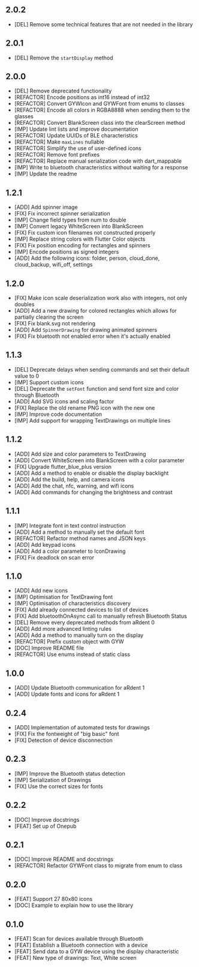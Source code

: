 ## 2.0.2
* [DEL] Remove some technical features that are not needed in the library

## 2.0.1
* [DEL] Remove the `startDisplay` method

## 2.0.0
* [DEL] Remove deprecated functionality
* [REFACTOR] Encode positions as int16 instead of int32
* [REFACTOR] Convert GYWIcon and GYWFont from enums to classes
* [REFACTOR] Encode all colors in RGBA8888 when sending them to the glasses
* [REFACTOR] Convert BlankScreen class into the clearScreen method
* [IMP] Update lint lists and improve documentation
* [REFACTOR] Update UUIDs of BLE characteristics
* [REFACTOR] Make `maxLines` nullable
* [REFACTOR] Simplify the use of user-defined icons
* [REFACTOR] Remove font prefixes
* [REFACTOR] Replace manual serialization code with dart_mappable
* [IMP] Write to bluetooth characteristics without waiting for a response
* [IMP] Update the readme

## 1.2.1
* [ADD] Add spinner image
* [FIX] Fix incorrect spinner serialization
* [IMP] Change field types from num to double
* [IMP] Convert legacy WhiteScreen into BlankScreen
* [FIX] Fix custom icon filenames not constructed properly
* [IMP] Replace string colors with Flutter Color objects
* [FIX] Fix position encoding for rectangles and spinners
* [IMP] Encode positions as signed integers
* [ADD] Add the following icons: folder, person, cloud_done, cloud_backup, wifi_off, settings

## 1.2.0
* [FIX] Make icon scale deserialization work also with integers, not only doubles
* [ADD] Add a new drawing for colored rectangles which allows for partially clearing the screen
* [FIX] Fix blank.svg not rendering
* [ADD] Add `SpinnerDrawing` for drawing animated spinners
* [FIX] Fix bluetooth not enabled error when it's actually enabled

## 1.1.3
* [DEL] Deprecate delays when sending commands and set their default value to 0
* [IMP] Support custom icons
* [DEL] Deprecate the `setFont` function and send font size and color through Bluetooth
* [ADD] Add SVG icons and scaling factor
* [FIX] Replace the old rename PNG icon with the new one
* [IMP] Improve code documentation
* [IMP] Add support for wrapping TextDrawings on multiple lines

## 1.1.2
* [ADD] Add size and color parameters to TextDrawing
* [ADD] Convert WhiteScreen into BlankScreen with a color parameter
* [FIX] Upgrade flutter_blue_plus version
* [ADD] Add a method to enable or disable the display backlight
* [ADD] Add the build, help, and camera icons
* [ADD] Add the chat, nfc, warning, and wifi icons
* [ADD] Add commands for changing the brightness and contrast

## 1.1.1
* [IMP] Integrate font in text control instruction
* [ADD] Add a method to manually set the default font
* [REFACTOR] Refactor method names and JSON keys
* [ADD] Add keypad icons
* [ADD] Add a color parameter to IconDrawing
* [FIX] Fix deadlock on scan error

## 1.1.0
* [ADD] Add new icons
* [IMP] Optimisation for TextDrawing font
* [IMP] Optimisation of characteristics discovery
* [FIX] Add already connected devices to list of devices
* [FIX] Add bluetoothOnAsync call to manually refresh Bluetooth Status
* [DEL] Remove every deprecated methods from aRdent 0
* [ADD] Add more advanced linting rules
* [ADD] Add a method to manually turn on the display
* [REFACTOR] Prefix custom object with GYW
* [DOC] Improve README file
* [REFACTOR] Use enums instead of static class

## 1.0.0
* [ADD] Update Bluetooth communication for aRdent 1
* [ADD] Update fonts and icons for aRdent 1

## 0.2.4
* [ADD] Implementation of automated tests for drawings
* [FIX] Fix the fontweight of "big basic" font
* [FIX] Detection of device disconnection

## 0.2.3
* [IMP] Improve the Bluetooth status detection
* [IMP] Serialization of Drawings
* [FIX] Use the correct sizes for fonts

## 0.2.2
* [DOC] Improve docstrings
* [FEAT] Set up of Onepub

## 0.2.1
* [DOC] Improve README and docstrings
* [REFACTOR] Refactor GYWFont class to migrate from enum to class

## 0.2.0
* [FEAT] Support 27 80x80 icons
* [DOC] Example to explain how to use the library

## 0.1.0
* [FEAT] Scan for devices available through Bluetooth
* [FEAT] Establish a Bluetooth connection with a device
* [FEAT] Send data to a GYW device using the display characteristic
* [FEAT] New type of drawings: Text, White screen
